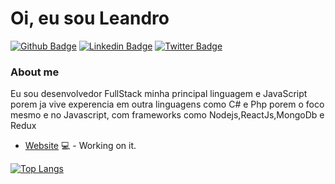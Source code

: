 # Oi, eu sou Leandro 

[![Github Badge](https://img.shields.io/badge/-Github-000?style=flat-square&logo=Github&logoColor=white&link=https://github.com/LeandKa)](https://github.com/LeandKa)
[![Linkedin Badge](https://img.shields.io/badge/-LinkedIn-blue?style=flat-square&logo=Linkedin&logoColor=white&link=https://www.linkedin.com/in/leandro-cavalcanti-8a3a0592/)](https://www.linkedin.com/in/leandro-cavalcanti-8a3a0592/)
[![Twitter Badge](https://img.shields.io/badge/-Twitter-1ca0f1?style=flat-square&labelColor=1ca0f1&logo=twitter&logoColor=white&link=https://twitter.com/fagnerpsantos)](https://twitter.com/fagnerpsantos)


### About me
Eu sou desenvolvedor FullStack minha principal linguagem e JavaScript porem ja vive experencia em outra linguagens como C# e Php porem o foco mesmo e no Javascript, com frameworks como Nodejs,ReactJs,MongoDb e Redux

- [Website](https://portfolio-vercel-blue.vercel.app/) 💻 - Working on it.

[![Top Langs](https://github-readme-stats.vercel.app/api/top-langs/?username=LeandKa)](https://github.com/anuraghazra/github-readme-stats)
